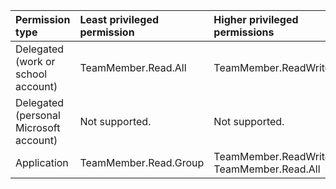 |Permission type|Least privileged permission|Higher privileged permissions|
|:---|:---|:---|
|Delegated (work or school account)|TeamMember.Read.All|TeamMember.ReadWrite.All|
|Delegated (personal Microsoft account)|Not supported.|Not supported.|
|Application|TeamMember.Read.Group|TeamMember.ReadWrite.All, TeamMember.Read.All|

